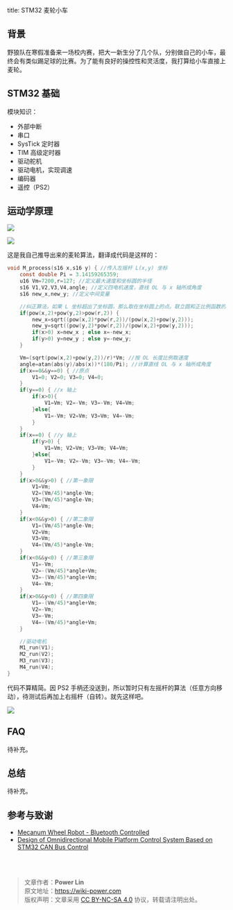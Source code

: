 title: STM32 麦轮小车

## 背景

野狼队在寒假准备来一场校内赛，把大一新生分了几个队，分别做自己的小车，最终会有类似踢足球的比赛。为了能有良好的操控性和灵活度，我打算给小车直接上麦轮。

## STM32 基础

模块知识：

- 外部中断
- 串口
- SysTick 定时器
- TIM 高级定时器
- 驱动舵机
- 驱动电机，实现调速
- 编码器
- 遥控（PS2）

## 运动学原理

![](https://wiki-media-1253965369.cos.ap-guangzhou.myqcloud.com/img/麦轮。png)

![](https://wiki-media-1253965369.cos.ap-guangzhou.myqcloud.com/img/麦轮角度。png)

这是我自己推导出来的麦轮算法，翻译成代码是这样的：

```c
void M_process(s16 x,s16 y) { //传入左摇杆 L(x,y) 坐标
    const double Pi = 3.14159265359;
    u16 Vm=7200,r=127; //定义最大速度和坐标圆的半径
    s16 V1,V2,V3,V4,angle; //定义四电机速度，直线 OL 与 x 轴所成角度
    s16 new_x,new_y; //定义中间变量

    //纠正算法，如果 L 坐标超出了坐标圆，那么取在坐标圆上的点。联立圆和正比例函数的方程
    if(pow(x,2)+pow(y,2)>pow(r,2)) {
        new_x=sqrt((pow(x,2)*pow(r,2))/(pow(x,2)+pow(y,2)));
        new_y=sqrt((pow(y,2)*pow(r,2))/(pow(x,2)+pow(y,2)));
        if(x>0) x=new_x ; else x=-new_x;
        if(y>0) y=new_y ; else y=-new_y;
    }

    Vm=(sqrt(pow(x,2)+pow(y,2))/r)*Vm; //按 OL 长度比例取速度
    angle=atan(abs(y)/abs(x))*(180/Pi); //计算直线 OL 与 x 轴所成角度
    if(x==0&&y==0) { //原点
        V1=0; V2=0; V3=0; V4=0;
    }
    if(y==0) { //x 轴上
        if(x>0){
            V1=Vm; V2=-Vm; V3=-Vm; V4=Vm;
        }else{
            V1=-Vm; V2=Vm; V3=Vm; V4=-Vm;
        }
    }
    if(x==0) { //y 轴上
        if(y>0) {
            V1=Vm; V2=Vm; V3=Vm; V4=Vm;
        }else{
            V1=-Vm; V2=-Vm; V3=-Vm; V4=-Vm;
        }
    }
    if(x>0&&y>0) { //第一象限
        V1=Vm;
        V2=(Vm/45)*angle-Vm;
        V3=(Vm/45)*angle-Vm;
        V4=Vm;
    }
    if(x<0&&y>0) { //第二象限
        V1=(Vm/45)*angle-Vm;
        V2=Vm;
        V3=Vm;
        V4=(Vm/45)*angle-Vm;
    }
    if(x<0&&y<0) { //第三象限
        V1=-Vm;
        V2=-(Vm/45)*angle+Vm;
        V3=-(Vm/45)*angle+Vm;
        V4=-Vm;
    }
    if(x>0&&y<0) { //第四象限
        V1=-(Vm/45)*angle+Vm;
        V2=-Vm;
        V3=-Vm;
        V4=-(Vm/45)*angle+Vm;
    }

    //驱动电机
    M1_run(V1);
    M2_run(V2);
    M3_run(V3);
    M4_run(V4);
}
```

代码不算精简。因 PS2 手柄还没送到，所以暂时只有左摇杆的算法（任意方向移动），待测试后再加上右摇杆（自转）。就先这样吧。

![](https://wiki-media-1253965369.cos.ap-guangzhou.myqcloud.com/img/小车预览%20.jpg)

## FAQ

待补充。

## 总结

待补充。

## 参考与致谢

- [Mecanum Wheel Robot - Bluetooth Controlled](https://www.instructables.com/id/Mecanum-wheel-robot-bluetooth-controlled/)
- [Design of Omnidirectional Mobile Platform Control System Based on STM32 CAN Bus Control](https://image.hanspub.org/Html/11-1540843_22169.htm)

<br />

<br />

> 文章作者：**Power Lin**  
> 原文地址：<https://wiki-power.com>  
> 版权声明：文章采用 [CC BY-NC-SA 4.0](https://creativecommons.org/licenses/by/4.0/deed.zh) 协议，转载请注明出处。
